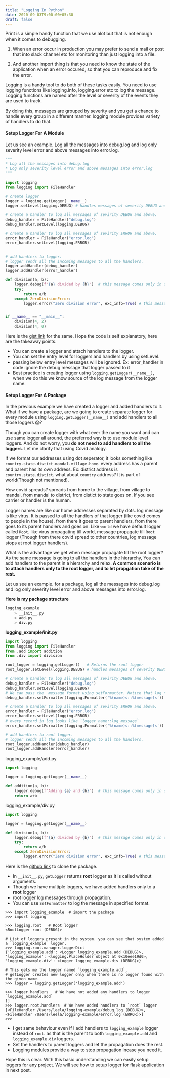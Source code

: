 ```yaml
---
title: "Logging In Python"
date: 2020-09-03T9:00:00+05:30
draft: false
---
```


Print is a simple handy function that we use alot but that is not enough when it comes to debugging. 

1. When an error occur in production you may prefer to send a mail or post that into slack channel etc for monitoring than just logging into a file. 

2. And another import thing is that you need to know the state of the application when an error occured, so that you can reproduce and fix the error. 

Logging is a handy tool to do both of these tasks easily. You need to use logging functions like logging.info, logging.error etc to log the message. Logging functions are named after the level or severity of the events they are used to track.

By doing this, messages are grouped by severity and you get a chance to handle every group in a different manner. logging module provides variety of handlers to do that.

#### Setup Logger For A Module

Let us see an example. Log all the messages into debug.log and log only severity level error and above messages into error.log.

``` python
"""
* Log all the messages into debug.log
* Log only severity level error and above messages into error.log
"""

import logging
from logging import FileHandler

# create logger
logger = logging.getLogger(__name__)
logger.setLevel(logging.DEBUG) # handles messages of severity DEBUG and above

# create a handler to log all messages of sevirity DEBUG and above.
debug_handler = FileHandler("debug.log")
debug_handler.setLevel(logging.DEBUG)

# create a handler to log all messages of sevirity ERROR and above.
error_handler = FileHandler("error.log")
error_handler.setLevel(logging.ERROR)


# add handlers to logger.
# logger sends all the incoming messages to all the handlers.
logger.addHandler(debug_handler)
logger.addHandler(error_handler)

def division(a, b):
    logger.debug(f"{a} divided by {b}")  # this message comes only in debug.log
    try:
        return a/b
    except ZeroDivisionError:
        logger.error("Zero division error", exc_info=True) # this message comes in both error.log & debug.log


if __name__ == "__main__":
    division(4, 2)
    division(4, 0)
```
Here is the [gist link](https://gist.github.com/leela/395dab9b502f517916a008f2dded12bb) for the same. Hope the code is self explanatory, here are the takeaway points.

* You can create a logger and attach handlers to the logger.
* You can set the entry level for loggers and handlers by using setLevel.
* passing below entry level messages will be ignored. Ex: error_handler in code ignore the debug message that logger passed to it
* Best practice is creating logger using `logging.getLogger(__name__)`, when we do this we know source of the log message from the logger name.

#### Setup Logger For A Package
In the previous example we have created a logger and added handlers to it. What if we have a package, are we going to create separate logger for every module using `logging.getLogger(__name__)` and add handlers to all those loggers :scream:?

Though you can create logger with what ever the name you want and can use same logger all around, the preferred way is to use module level loggers. And do not worry, you **do not need to add handlers to all the loggers**. Let me clarify that using Covid analogy.

If we format our addresses using dot seperator, it looks something like `country.state.distict.mandal.village.home`.
every address has a parent and parent has its own address. Ex: district address is `country.state.distict`.
what about `country` address? It is part of world(Though not mentioned). 

How covid spreads? spreads from home to the village, from village to mandal, from mandal to district, from distict to state goes on. If you see carrier or handler is the human.

Logger names are like our home addresses separated by dots. log message is like virus. It is passed to all the handlers of that logger (like covid comes to people in the house). from there it goes to parent handlers, from there goes to its parent handlers and goes on. Like `world` we have default logger called `Root`. like virus propagating till world, message propagate till `Root` logger (Though from there covid spread to other countries, log message stops at root logger handlers).

What is the advantage we get when message propagate till the root logger? As the same message is going to all the handlers in the hierarchy, You can add handlers to the parent in a hierarchy and relax. **A common scenario is to attach handlers only to the root logger, and to let propgation take of the rest.**


Let us see an example. for a package, log all the messages into debug.log and log only severity level error and above messages into error.log.

**Here is my package structure**
``` bash
logging_example
    > __init__.py
    > add.py
    > div.py

```

**logging_example/__init__.py**
``` python
import logging
from logging import FileHandler
from .add import addition
from .div import division

root_logger = logging.getLogger()   # Returns the root logger
root_logger.setLevel(logging.DEBUG) # handles messages of severity DEBUG and above

# create a handler to log all messages of sevirity DEBUG and above.
debug_handler = FileHandler("debug.log")
debug_handler.setLevel(logging.DEBUG)
# We can pass the  message format using setFormatter. Notice that log name is added.
debug_handler.setFormatter(logging.Formatter('%(name)s::%(message)s'))

# create a handler to log all messages of sevirity ERROR and above.
error_handler = FileHandler("error.log")
error_handler.setLevel(logging.ERROR)
# every record in log looks like `logger_name::log_message`
error_handler.setFormatter(logging.Formatter('%(name)s::%(message)s'))

# add handlers to root logger.
# logger sends all the incoming messages to all the handlers.
root_logger.addHandler(debug_handler)
root_logger.addHandler(error_handler)
```

logging_example/add.py
``` python
import logging

logger = logging.getLogger(__name__)

def addition(a, b):
    logger.debug(f"Adding {a} and {b}")  # this message comes only in debug.log
    return a+b
```

logging_example/div.py
``` python
import logging

logger = logging.getLogger(__name__)

def division(a, b):
    logger.debug(f"{a} divided by {b}")  # this message comes only in debug.log
    try:
        return a/b
    except ZeroDivisionError:
        logger.error("Zero division error", exc_info=True) # this message comes in both error.log & debug.log
```
Here is the [github link](https://github.com/leela/logging-example.git) to clone the package. 

* In `__init__.py`, `getLogger` returns **root** logger as it is called without arguments.
* Though we have multiple loggers, we have added handlers only to a **root** logger
* root logger log messages through propagation.
* You can use `SetFormatter` to log the message in specified format.

``` shell
>>> import logging_example  # import the package
>>> import logging

>>> logging.root   # Root logger
<RootLogger root (DEBUG)>

# List of loggers present in the system. you can see that system added a `logging_example` logger.
>>> logging.root.manager.loggerDict
{'logging_example.add': <Logger logging_example.add (DEBUG)>, 'logging_example': <logging.PlaceHolder object at 0x10eee19d0>, 'logging_example.div': <Logger logging_example.div (DEBUG)>}

# This gets me the logger named `logging_example.add`.
# getLogger creates new logger only when there is no logger found with the given name.
>>> logger = logging.getLogger('logging_example.add')

>>> logger.handlers   # We have not added any handlers to logger `logging_example.add`
[]
>>> logger.root.handlers  # We have added handlers to `root` logger
[<FileHandler /Users/leela/logging-example/debug.log (DEBUG)>, <FileHandler /Users/leela/logging-example/error.log (ERROR)>]
>>> 
```

* I get same behaviour even If I add handlers to `logging_example` logger instead of `root`. as that is the parent to both `logging_example.add` and `logging_example.div` loggers.
* Set the handlers to parent loggers and let the propagation does the rest.
* Logging modules provide a way to stop propagation incase you need it.

Hope this is clear. With this basic understanding we can easily setup loggers for any project. We will see how to setup logger for flask application in next post.